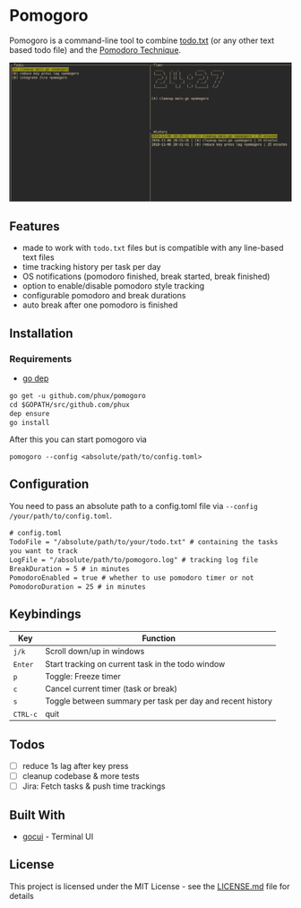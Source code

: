 # Pomogoro

Pomogoro is a command-line tool to combine [todo.txt](http://todotxt.org/) (or
any other text based todo file) and
the [Pomodoro Technique](http://francescocirillo.com/pages/pomodoro-technique).

![pomogoro screenshot](.github/screenshot.png)

## Features

* made to work with `todo.txt` files but is compatible with any line-based text
    files
* time tracking history per task per day
* OS notifications (pomodoro finished, break started, break finished)
* option to enable/disable pomodoro style tracking
* configurable pomodoro and break durations
* auto break after one pomodoro is finished

## Installation

### Requirements

* [go dep](https://github.com/golang/dep)

```
go get -u github.com/phux/pomogoro
cd $GOPATH/src/github.com/phux
dep ensure
go install
```

After this you can start pomogoro via

```
pomogoro --config <absolute/path/to/config.toml>
```

## Configuration

You need to pass an absolute path to a config.toml file via `--config
/your/path/to/config.toml`.

```
# config.toml
TodoFile = "/absolute/path/to/your/todo.txt" # containing the tasks you want to track
LogFile = "/absolute/path/to/pomogoro.log" # tracking log file
BreakDuration = 5 # in minutes
PomodoroEnabled = true # whether to use pomodoro timer or not
PomodoroDuration = 25 # in minutes
```

## Keybindings

| Key      | Function                                                   |
| ---      | ---                                                        |
| `j/k`    | Scroll down/up in windows                                  |
| `Enter`  | Start tracking on current task in the todo window          |
| `p`      | Toggle: Freeze timer                                       |
| `c`      | Cancel current timer (task or break)                       |
| `s`      | Toggle between summary per task per day and recent history |
| `CTRL-c` | quit                                                       |

## Todos

- [ ] reduce 1s lag after key press
- [ ] cleanup codebase & more tests
- [ ] Jira: Fetch tasks & push time trackings

## Built With

* [gocui](https://github.com/jroimartin/gocui) - Terminal UI

## License

This project is licensed under the MIT License - see the [LICENSE.md](LICENSE.md) file for details
